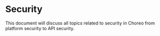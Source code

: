 # Security

This document will discuss all topics related to security in Choreo from platform security to API security.